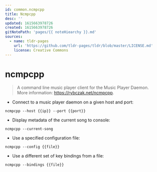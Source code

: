 ```yaml
---
id: common.ncmpcpp
title: Ncmpcpp
desc: ''
updated: 1615663978726
created: 1615663978726
gitNotePath: 'pages/{{ noteHiearchy }}.md'
sources:
  - name: tldr-pages
    url: 'https://github.com/tldr-pages/tldr/blob/master/LICENSE.md'
    license: Creative Commons
---
```

# ncmpcpp

> A command line music player client for the Music Player Daemon.
> More information: <https://rybczak.net/ncmpcpp>.

- Connect to a music player daemon on a given host and port:

`ncmpcpp --host {{ip}} --port {{port}}`

- Display metadata of the current song to console:

`ncmpcpp --current-song`

- Use a specified configuration file:

`ncmpcpp --config {{file}}`

- Use a different set of key bindings from a file:

`ncmpcpp --bindings {{file}}`

